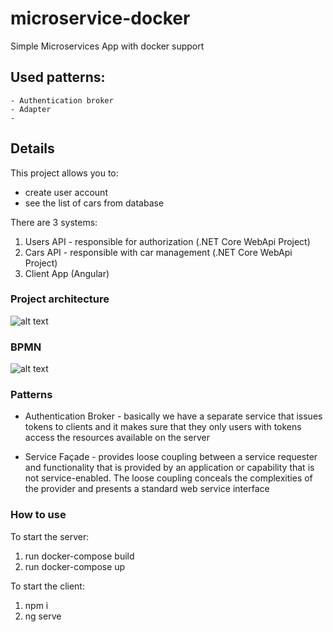 # microservice-docker
Simple Microservices App with docker support

## Used patterns:
    - Authentication broker
    - Adapter
    - 

## Details

This project allows you to:
- create user account
- see the list of cars from database

There are 3 systems:
1. Users API - responsible for authorization (.NET Core WebApi Project)
2. Cars API - responsible with car management (.NET Core WebApi Project)
3. Client App (Angular)

### Project architecture
![alt text](https://i.imgur.com/QmWx2aL.png)

### BPMN
![alt text](https://i.imgur.com/mgDNFHl.png)

### Patterns

- Authentication Broker - basically we have a separate service that issues tokens to clients and it makes sure that they only users with tokens access the resources available on the server

- Service Façade - provides loose coupling between a service requester and functionality that is provided by an application or capability that is not service-enabled. The loose coupling conceals the complexities of the provider and presents a standard web service interface

### How to use

To start the server:
1. run docker-compose build
2. run docker-compose up

To start the client:
1. npm i
2. ng serve

